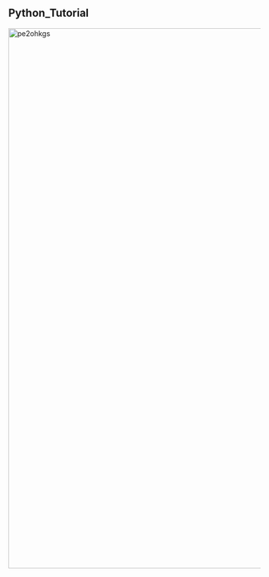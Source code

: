 ##                                                             __Python_Tutorial__
<img width="1920" height="1080" alt="pe2ohkgs" src="https://github.com/user-attachments/assets/8dded136-d4e6-4365-92e6-7359b802fbfc" />

